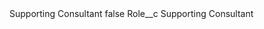 <?xml version="1.0" encoding="UTF-8"?>
<CustomMetadata xmlns="http://soap.sforce.com/2006/04/metadata" xmlns:xsi="http://www.w3.org/2001/XMLSchema-instance" xmlns:xsd="http://www.w3.org/2001/XMLSchema">
    <label>Supporting Consultant</label>
    <protected>false</protected>
    <values>
        <field>Role__c</field>
        <value xsi:type="xsd:string">Supporting Consultant</value>
    </values>
</CustomMetadata>

